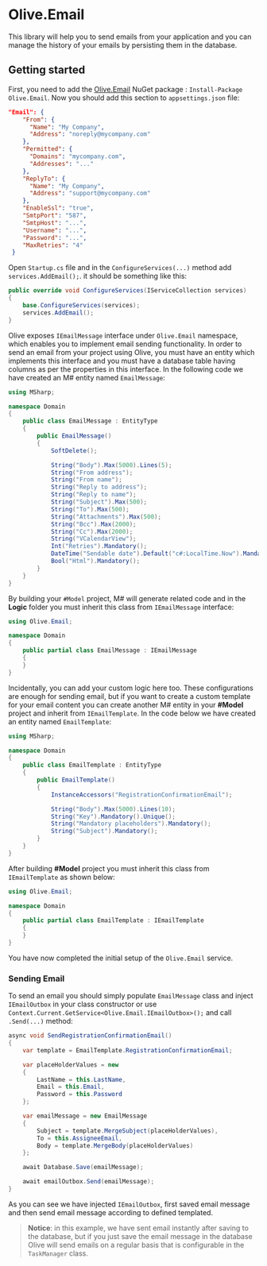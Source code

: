 # Olive.Email

This library will help you to send emails from your application and you can manage the history of your emails by persisting them in the database.

## Getting started

First, you need to add the [Olive.Email](https://www.nuget.org/packages/Olive.Email/) NuGet package : `Install-Package Olive.Email`.
Now you should add this section to `appsettings.json` file:
```json
"Email": {
    "From": {
      "Name": "My Company",
      "Address": "noreply@mycompany.com"
    },
    "Permitted": {
      "Domains": "mycompany.com",
      "Addresses": "..."
    },
    "ReplyTo": {
      "Name": "My Company",
      "Address": "support@mycompany.com"
    },
    "EnableSsl": "true",
    "SmtpPort": "587",
    "SmtpHost": "...",
    "Username": "...",
    "Password": "...",
    "MaxRetries": "4"
 }
```
Open `Startup.cs` file and in the `ConfigureServices(...)` method add `services.AddEmail();`. it should be something like this:
```csharp
public override void ConfigureServices(IServiceCollection services)
{
    base.ConfigureServices(services);
    services.AddEmail();
}
```

Olive exposes `IEmailMessage` interface under `Olive.Email` namespace, which enables you to implement email sending functionality. In order to send an email from your project using Olive, you must have an entity which implements this interface and you must have a database table having columns as per the properties in this interface. In the following code we have created an M# entity named `EmailMessage`:

```csharp
using MSharp;

namespace Domain
{
    public class EmailMessage : EntityType
    {
        public EmailMessage()
        {
            SoftDelete();

            String("Body").Max(5000).Lines(5);
            String("From address");
            String("From name");
            String("Reply to address");
            String("Reply to name");
            String("Subject").Max(500);
            String("To").Max(500);
            String("Attachments").Max(500);
            String("Bcc").Max(2000);
            String("Cc").Max(2000);
            String("VCalendarView");
            Int("Retries").Mandatory();
            DateTime("Sendable date").Default("c#:LocalTime.Now").Mandatory();
            Bool("Html").Mandatory();
        }
    }
}
```
By building your `#Model` project, M# will generate related code and in the **Logic** folder you must inherit this class from `IEmailMessage` interface:

```csharp
using Olive.Email;

namespace Domain
{
    public partial class EmailMessage : IEmailMessage
    {
    }
}
```

Incidentally, you can add your custom logic here too. These configurations are enough for sending email, but if you want to create a custom template for your email content you can create another M# entity in your **#Model** project and inherit from `IEmailTemplate`. In the code below we have created an entity named `EmailTemplate`:

```csharp
using MSharp;

namespace Domain
{
    public class EmailTemplate : EntityType
    {
        public EmailTemplate()
        {
            InstanceAccessors("RegistrationConfirmationEmail");

            String("Body").Max(5000).Lines(10);
            String("Key").Mandatory().Unique();
            String("Mandatory placeholders").Mandatory();
            String("Subject").Mandatory();
        }
    }
}
```
After building **#Model** project you must inherit this class from `IEmailTemplate` as shown below:

```csharp
using Olive.Email;

namespace Domain
{
    public partial class EmailTemplate : IEmailTemplate
    {
    }
}
```

You have now completed the initial setup of the `Olive.Email` service.

### Sending Email 

To send an email you should simply populate `EmailMessage` class and inject `IEmailOutbox` in your class constructor or use `Context.Current.GetService<Olive.Email.IEmailOutbox>();` and call `.Send(...)` method:

```csharp
async void SendRegistrationConfirmationEmail()
{
    var template = EmailTemplate.RegistrationConfirmationEmail;

    var placeHolderValues = new
    {
        LastName = this.LastName,
        Email = this.Email,
        Password = this.Password
    };

    var emailMessage = new EmailMessage
    {
        Subject = template.MergeSubject(placeHolderValues),
        To = this.AssigneeEmail,
        Body = template.MergeBody(placeHolderValues)
    };

	await Database.Save(emailMessage);

    await emailOutbox.Send(emailMessage);
}
```

As you can see we have injected `IEmailOutbox`, first saved email message and then send email message according to defined templated.

> **Notice**: in this example, we have sent email instantly after saving to the database, but if you just save the email message in the database Olive will send emails on a regular basis that is configurable in the `TaskManager` class.